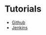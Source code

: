 # Tutorials

- [Github](/Kingdomkush/tutorials/Github-centos7.md)
- [Jenkins](/Kingdomkush/tutorials/jenkins.md)
